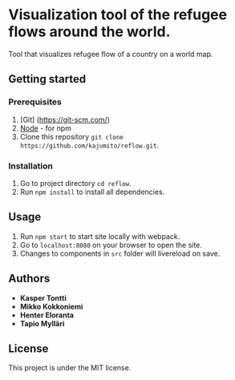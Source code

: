 # Visualization tool of the refugee flows around the world.

Tool that visualizes refugee flow of a country on a world map.

## Getting started

### Prerequisites
  
  1. [Git] (https://git-scm.com/)
  2. [Node](https://nodejs.org/) - for npm
  3. Clone this repository `git clone https://github.com/kajumito/reflow.git`.
  
### Installation

  1. Go to project directory `cd reflow`.
  2. Run `npm install` to install all dependencies.

## Usage

  1. Run `npm start` to start site locally with webpack.
  2. Go to `localhost:8080` on your browser to open the site.
  3. Changes to components in `src` folder will livereload on save.

## Authors

* **Kasper Tontti**
* **Mikko Kokkoniemi**
* **Henter Eloranta**
* **Tapio Mylläri**

## License

This project is under the MIT license.
